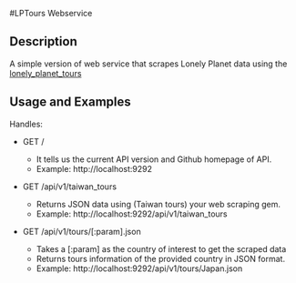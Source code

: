 #LPTours Webservice


## Description

A simple version of web service that scrapes Lonely Planet data using the [lonely_planet_tours](https://github.com/ZhongMeiZhou/scraper_project)

## Usage and Examples

Handles:

- GET /
  - It tells us the current API version and Github homepage of API.
  - Example: http://localhost:9292

- GET /api/v1/taiwan_tours
  - Returns JSON data using (Taiwan tours) your web scraping gem.
  - Example: http://localhost:9292/api/v1/taiwan_tours

- GET /api/v1/tours/[:param].json
  - Takes a [:param] as the country of interest to get the scraped data
  - Returns tours information of the provided country in JSON format.
  - Example: http://localhost:9292/api/v1/tours/Japan.json
